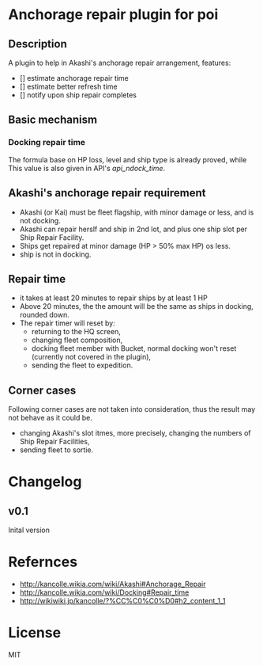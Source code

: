 # Anchorage repair plugin for poi

## Description
A plugin to help in Akashi's anchorage repair arrangement, features:

- [] estimate anchorage repair time
- [] estimate better refresh time
- [] notify upon ship repair completes

## Basic mechanism
### Docking repair time
The formula base on HP loss, level and ship type is already proved, while This value is also given in API's *api_ndock_time*.

## Akashi's anchorage repair requirement
- Akashi (or Kai) must be fleet flagship, with minor damage or less, and is not docking.
- Akashi can repair herslf and ship in 2nd lot, and plus one ship slot per Ship Repair Facility.
- Ships get repaired at minor damage (HP > 50% max HP) os less.
- ship is not in docking.

## Repair time
- it takes at least 20 minutes to repair ships by at least 1 HP
- Above 20 minutes, the the amount will be the same as ships in docking, rounded down.
- The repair timer will reset by:
  - returning to the HQ screen,
  - changing fleet composition,
  - docking fleet member with Bucket, normal docking won't reset (currently not covered in the plugin),
  - sending the fleet to expedition.

## Corner cases
Following corner cases are not taken into consideration, thus the result may not behave as it could be.
- changing Akashi's slot itmes, more precisely, changing the numbers of Ship Repair Facilities,
- sending fleet to sortie.

# Changelog
## v0.1
Inital version

# Refernces
- <http://kancolle.wikia.com/wiki/Akashi#Anchorage_Repair>
- <http://kancolle.wikia.com/wiki/Docking#Repair_time>
- <http://wikiwiki.jp/kancolle/?%CC%C0%C0%D0#h2_content_1_1>

# License
MIT